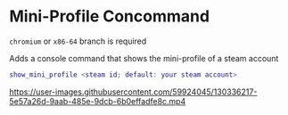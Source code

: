 # Mini-Profile Concommand
`chromium` or `x86-64` branch is required

Adds a console command that shows the mini-profile of a steam account

```lua
show_mini_profile <steam id; default: your steam account>
```
https://user-images.githubusercontent.com/59924045/130336217-5e57a26d-9aab-485e-9dcb-6b0effadfe8c.mp4
